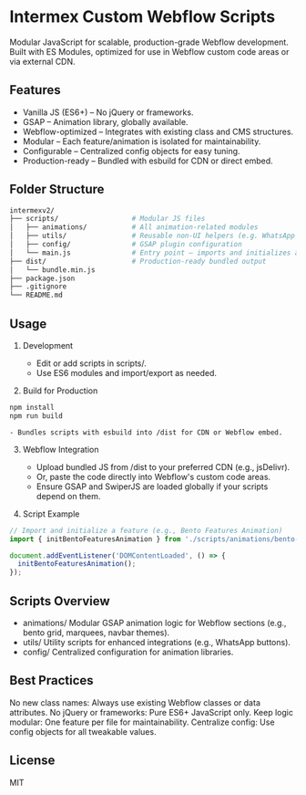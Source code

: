 #  Intermex Custom Webflow Scripts

Modular JavaScript for scalable, production-grade Webflow development.
Built with ES Modules, optimized for use in Webflow custom code areas or via external CDN.

## Features
- Vanilla JS (ES6+) – No jQuery or frameworks.
- GSAP – Animation library, globally available.
- Webflow-optimized – Integrates with existing class and CMS structures.
- Modular – Each feature/animation is isolated for maintainability.
- Configurable – Centralized config objects for easy tuning.
- Production-ready – Bundled with esbuild for CDN or direct embed.

## Folder Structure
```bash
intermexv2/
├── scripts/                  # Modular JS files
│   ├── animations/           # All animation-related modules
│   ├── utils/                # Reusable non-UI helpers (e.g. WhatsApp logic)
│   ├── config/               # GSAP plugin configuration
│   └── main.js               # Entry point – imports and initializes all modules
├── dist/                     # Production-ready bundled output
│   └── bundle.min.js
├── package.json
├── .gitignore
└── README.md
```

## Usage
1. Development
    - Edit or add scripts in scripts/.
    - Use ES6 modules and import/export as needed.

2. Build for Production

```bash
npm install
npm run build
```

    - Bundles scripts with esbuild into /dist for CDN or Webflow embed.

3. Webflow Integration
    - Upload bundled JS from /dist to your preferred CDN (e.g., jsDelivr).
    - Or, paste the code directly into Webflow's custom code areas.
    - Ensure GSAP and SwiperJS are loaded globally if your scripts depend on them.

4. Script Example

```js
// Import and initialize a feature (e.g., Bento Features Animation)
import { initBentoFeaturesAnimation } from './scripts/animations/bento-features.js';

document.addEventListener('DOMContentLoaded', () => {
  initBentoFeaturesAnimation();
});
```

## Scripts Overview
- animations/
    Modular GSAP animation logic for Webflow sections (e.g., bento grid, marquees, navbar themes).
- utils/
    Utility scripts for enhanced integrations (e.g., WhatsApp buttons).
- config/
    Centralized configuration for animation libraries.

## Best Practices
No new class names: Always use existing Webflow classes or data attributes.
No jQuery or frameworks: Pure ES6+ JavaScript only.
Keep logic modular: One feature per file for maintainability.
Centralize config: Use config objects for all tweakable values.

## License
MIT